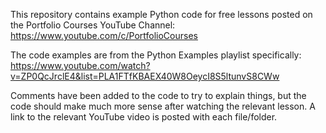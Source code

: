 This repository contains example Python code for free lessons posted on the Portfolio Courses YouTube Channel: https://www.youtube.com/c/PortfolioCourses

The code examples are from the Python Examples playlist specifically: 
https://www.youtube.com/watch?v=ZP0QcJrclE4&list=PLA1FTfKBAEX40W8OeycI8S5ltunvS8CWw

Comments have been added to the code to try to explain things, but the code should make much more sense after watching the relevant lesson.  A link to the relevant YouTube video is posted with each file/folder.
